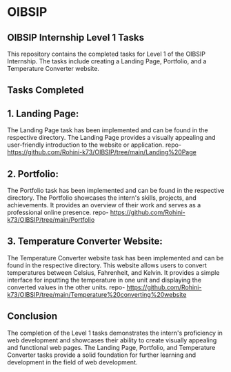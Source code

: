 # OIBSIP

## OIBSIP Internship Level 1 Tasks

 This repository contains the completed tasks for Level 1 of the OIBSIP Internship. The tasks include creating a Landing Page, Portfolio, and a Temperature Converter website.

## Tasks Completed
## 1. Landing Page:
 The Landing Page task has been implemented and can be found in the respective directory. The Landing Page provides a visually appealing and user-friendly introduction to the website or application.
 repo- https://github.com/Rohini-k73/OIBSIP/tree/main/Landing%20Page

## 2. Portfolio:
 The Portfolio task has been implemented and can be found in the respective directory. The Portfolio showcases the intern's skills, projects, and achievements. It provides an overview of their work and serves as a professional online presence.
 repo- https://github.com/Rohini-k73/OIBSIP/tree/main/Portfolio

## 3. Temperature Converter Website: 
The Temperature Converter website task has been implemented and can be found in the respective directory. This website allows users to convert temperatures between Celsius, Fahrenheit, and Kelvin. It provides a simple interface for inputting the temperature in one unit and displaying the converted values in the other units.
repo- https://github.com/Rohini-k73/OIBSIP/tree/main/Temperature%20converting%20website


##  Conclusion
The completion of the Level 1 tasks demonstrates the intern's proficiency in web development and showcases their ability to create visually appealing and functional web pages. The Landing Page, Portfolio, and Temperature Converter tasks provide a solid foundation for further learning and development in the field of web development.


